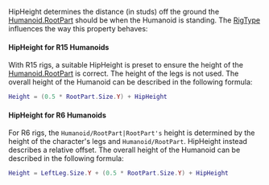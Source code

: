 HipHeight determines the distance (in studs) off the ground the
[Humanoid.RootPart](https://create.roblox.com/docs/reference/engine/classes/Humanoid#RootPart) should be when the Humanoid is standing. The
[RigType](https://create.roblox.com/docs/reference/engine/classes/Humanoid#RigType) influences the way this property behaves:

#### HipHeight for R15 Humanoids

With R15 rigs, a suitable HipHeight is preset to ensure the height of the
[Humanoid.RootPart](https://create.roblox.com/docs/reference/engine/classes/Humanoid#RootPart) is correct. The height of the legs is not used. The
overall height of the Humanoid can be described in the following formula:

```lua
Height = (0.5 * RootPart.Size.Y) + HipHeight
```

#### HipHeight for R6 Humanoids

For R6 rigs, the `Humanoid/RootPart|RootPart's` height is determined by
the height of the character's legs and `Humanoid/RootPart`. HipHeight
instead describes a relative offset. The overall height of the Humanoid
can be described in the following formula:

```lua
Height = LeftLeg.Size.Y + (0.5 * RootPart.Size.Y) + HipHeight
```